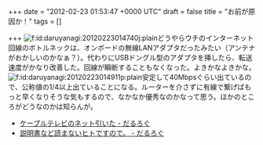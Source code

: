 
+++
date = "2012-02-23 01:53:47 +0000 UTC"
draft = false
title = "お前が原因か！"
tags = []

+++
<img src="http://cdn-ak.f.st-hatena.com/images/fotolife/d/daruyanagi/20120223/20120223014740.jpg" alt="f:id:daruyanagi:20120223014740j:plain" title="f:id:daruyanagi:20120223014740j:plain" class="hatena-fotolife"/>どうやらウチのインターネット回線のボトルネックは、オンボードの無線LANアダプタだったみたい（アンテナがおかしいのかなぁ？）。代わりにUSBドングル型のアダプタを挿したら、転送速度がかなり改善した。回線が瞬断することもなくなった。よきかなよきかな。<img src="http://cdn-ak.f.st-hatena.com/images/fotolife/d/daruyanagi/20120223/20120223014911.png" alt="f:id:daruyanagi:20120223014911p:plain" title="f:id:daruyanagi:20120223014911p:plain" class="hatena-fotolife"/>安定して40Mbpsぐらい出ているので、公称値の1/4以上出ていることになる。ルーターを介さずに有線で繋げばもっと早くなりそうな気もするので、なかなか優秀なのかなって思う。ほかのところがどうなのかは知らんが。

<ul>
<li><a href="http://daruyanagi.hatenablog.com/entry/2012/02/20/231717">ケーブルテレビのネット引いた - だるろぐ</a></li>
<li><a href="http://daruyanagi.hatenablog.com/entry/2012/02/22/062732">説明書など読まないヒトですので。 - だるろぐ</a></li>
</ul>

